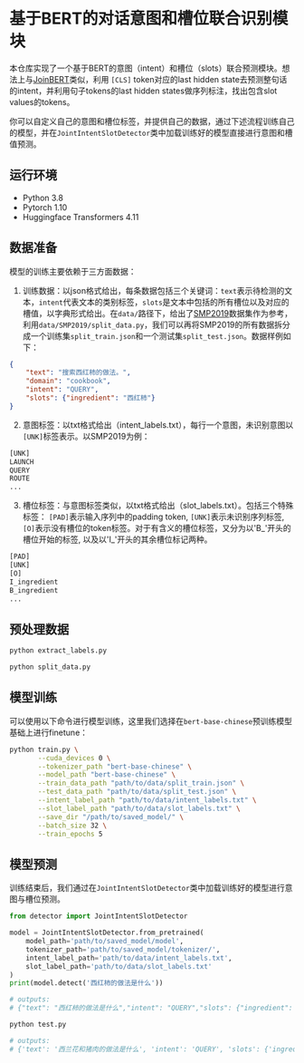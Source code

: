 # 基于BERT的对话意图和槽位联合识别模块

本仓库实现了一个基于BERT的意图（intent）和槽位（slots）联合预测模块。想法上与[JoinBERT](https://arxiv.org/abs/1902.10909)类似，利用 `[CLS]` token对应的last hidden state去预测整句话的intent，并利用句子tokens的last hidden states做序列标注，找出包含slot values的tokens。

你可以自定义自己的意图和槽位标签，并提供自己的数据，通过下述流程训练自己的模型，并在`JointIntentSlotDetector`类中加载训练好的模型直接进行意图和槽值预测。

## 运行环境
- Python 3.8
- Pytorch 1.10
- Huggingface Transformers 4.11


## 数据准备
模型的训练主要依赖于三方面数据：

1. 训练数据：以json格式给出，每条数据包括三个关键词：`text`表示待检测的文本，`intent`代表文本的类别标签，`slots`是文本中包括的所有槽位以及对应的槽值，以字典形式给出。在`data/`路径下，给出了[SMP2019](https://conference.cipsc.org.cn/smp2019/)数据集作为参考，利用`data/SMP2019/split_data.py`，我们可以再将SMP2019的所有数据拆分成一个训练集`split_train.json`和一个测试集`split_test.json`。数据样例如下：
```json
{
    "text": "搜索西红柿的做法。",
    "domain": "cookbook",
    "intent": "QUERY",
    "slots": {"ingredient": "西红柿"}
}
```


2. 意图标签：以txt格式给出（intent_labels.txt），每行一个意图，未识别意图以`[UNK]`标签表示。以SMP2019为例：
```txt
[UNK]
LAUNCH
QUERY
ROUTE
...
```

3. 槽位标签：与意图标签类似，以txt格式给出（slot_labels.txt）。包括三个特殊标签： `[PAD]`表示输入序列中的padding token, `[UNK]`表示未识别序列标签, `[O]`表示没有槽位的token标签。对于有含义的槽位标签，又分为以'B_'开头的槽位开始的标签, 以及以'I_'开头的其余槽位标记两种。
```txt
[PAD]
[UNK]
[O]
I_ingredient
B_ingredient
...
```

## 预处理数据

```bash
python extract_labels.py

python split_data.py
```

## 模型训练

可以使用以下命令进行模型训练，这里我们选择在`bert-base-chinese`预训练模型基础上进行finetune：
```bash
python train.py \
       --cuda_devices 0 \
       --tokenizer_path "bert-base-chinese" \
       --model_path "bert-base-chinese" \
       --train_data_path "path/to/data/split_train.json" \
       --test_data_path "path/to/data/split_test.json" \
       --intent_label_path "path/to/data/intent_labels.txt" \
       --slot_label_path "path/to/data/slot_labels.txt" \
       --save_dir "/path/to/saved_model/" \
       --batch_size 32 \
       --train_epochs 5
```

<!--

python train.py --cuda_devices 0 --tokenizer_path "bert-base-chinese" --model_path "bert-base-chinese" --train_data_path "data/SMP2019/split_train.json" --test_data_path "data/SMP2019/split_test.json" --intent_label_path "data/SMP2019/intent_labels.txt" --slot_label_path "data/SMP2019/slot_labels.txt" --save_dir "./saved_model/" --batch_size 32 --train_epochs 5

-->

## 模型预测

训练结束后，我们通过在`JointIntentSlotDetector`类中加载训练好的模型进行意图与槽位预测。

```python
from detector import JointIntentSlotDetector

model = JointIntentSlotDetector.from_pretrained(
    model_path='path/to/saved_model/model',
    tokenizer_path='path/to/saved_model/tokenizer/',
    intent_label_path='path/to/data/intent_labels.txt',
    slot_label_path='path/to/data/slot_labels.txt'
)
print(model.detect('西红柿的做法是什么'))

# outputs:
# {"text": "西红柿的做法是什么","intent": "QUERY","slots": {"ingredient": ["西红柿"]}}
```

```bash
python test.py

# outputs:
# {'text': '西兰花和猪肉的做法是什么', 'intent': 'QUERY', 'slots': {'ingredient': ['西兰花', '猪肉']}}
```
